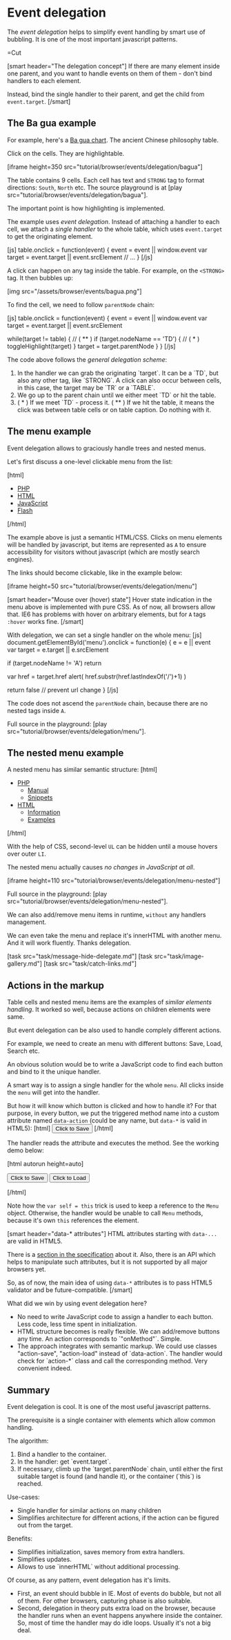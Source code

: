 
# Event delegation  

The <i>event delegation</i> helps to simplify event handling by smart use of bubbling. It is one of the most important javascript patterns.

=Cut

[smart header="The delegation concept"]
If there are many element inside one parent, and you want to handle events on them of them - don't bind handlers to each element.

Instead, bind the single handler to their parent, and get the child from `event.target`. 
[/smart]


## The Ba gua example   

For example, here's a <a href="http://en.wikipedia.org/wiki/Ba_gua">Ba gua chart</a>. The ancient Chinese philosophy table. 

Click on the cells. They are highlightable.

[iframe height=350 src="tutorial/browser/events/delegation/bagua"]

The table contains 9 cells. Each cell has text and `STRONG` tag to format directions: `South`, `North` etc. The source playground is at [play src="tutorial/browser/events/delegation/bagua"].

The important point is how highlighting is implemented.

The example uses <i>event delegation</i>. Instead of attaching a handler to each cell, we attach a <i>single handler</i> to the whole table, which uses `event.target` to get the originating element.

[js]
table.onclick = function(event) {
  event = event || window.event
  var target = event.target || event.srcElement
  // ...
}
[/js]

A click can happen on any tag inside the table. For example, on the <code>&lt;STRONG&gt;</code> tag. It then bubbles up:

[img src="/assets/browser/events/bagua.png"]

To find the cell, we need to follow `parentNode` chain:

[js]
table.onclick = function(event) {
  event = event || window.event
  var target = event.target || event.srcElement
  
  while(target != table) { // ( ** )
    if (target.nodeName == 'TD') { // ( * )
       toggleHighlight(target)
    }
    target = target.parentNode
  }
}
[/js]

The code above follows the <i>general delegation scheme</i>:
<ol>
<li>In the handler we can grab the originating `target`. It can be a `TD`, but also any other tag, like `STRONG`. A click can also occur between cells, in this case, the target may be `TR` or a `TABLE`.</li>
<li>We go up to the parent chain until we either meet `TD` or hit the table.</li>
<li>( * ) If we meet `TD` - process it.
( ** ) If we hit the table, it means the click was between table cells or on table caption. Do nothing with it.</li>
</ol>


## The menu example   

Event delegation allows to graciously handle trees and nested menus.

Let's first discuss a one-level clickable menu from the list:

[html]
<ul id="menu">
  <li><a class="button" href="/php">PHP</a></li>
  <li><a class="button" href="/html">HTML</a></li>
  <li><a class="button" href="/javascript">JavaScript</a></li>
  <li><a class="button" href="/flash">Flash</a></li>
</ul>
[/html]

The example above is just a semantic HTML/CSS. Clicks on menu elements will be handled by javascript, but items are represented as `A` to ensure accessibility for visitors without javascript (which are mostly search engines).

The links should become clickable, like in the example below:

[iframe height=50 src="tutorial/browser/events/delegation/menu"]

[smart header="Mouse over (hover) state"]
Hover state indication in the menu above is implemented with pure CSS. 
As of now, all browsers allow that. IE6 has problems with hover on arbitrary elements, but for `A` tags `:hover` works fine.
[/smart]

With delegation, we can set a single handler on the whole menu:
[js]
document.getElementById('menu').onclick = function(e) {
  e = e || event   
  var target = e.target || e.srcElement 

  if (target.nodeName != 'A') return
    
  var href = target.href
  alert( href.substr(href.lastIndexOf('/')+1) )

  return false // prevent url change
}
[/js]

The code does not ascend the `parentNode` chain, because there are no nested tags inside `A`.

Full source in the playground: [play src="tutorial/browser/events/delegation/menu"].


## The nested menu example   

A nested menu has similar semantic structure:
[html]
<ul id="menu">
<li><a class="button" href="/php">PHP</a>
  <ul>
    <li><a href="/php/manual">Manual</a></li>
    <li><a href="/php/snippets">Snippets</a></li>
  </ul>
</li>
<li><a class="button" href="/html">HTML</a>
  <ul>
    <li><a href="/html/information">Information</a></li>
    <li><a href="/html/examples">Examples</a></li>
  </ul>
</li>
</ul>
[/html]

With the help of CSS, second-level `UL` can be hidden until a mouse hovers over outer `LI`.

The nested menu actually causes <i>no changes in JavaScript at all</i>.

[iframe height=110 src="tutorial/browser/events/delegation/menu-nested"]

Full source in the playground: [play src="tutorial/browser/events/delegation/menu-nested"].

We can also add/remove menu items in runtime, `without` any handlers management.

We can even take the menu and replace it's innerHTML with another menu. And it will work fluently. Thanks delegation.

[task src="task/message-hide-delegate.md"]
[task src="task/image-gallery.md"]
[task src="task/catch-links.md"]


## Actions in the markup   

Table cells and nested menu items are the examples of <i>similar elements handling</i>. It worked so well, because actions on children elements were same.

But event delegation can be also used to handle complely different actions. 

For example, we need to create an menu with different buttons: Save, Load, Search etc. 

An obvious solution would be to write a JavaScript code to find each button and bind to it the unique handler.

A smart way is to assign a single handler for the whole `menu`. All clicks inside the `menu` will get into the handler. 

But how it will know which button is clicked and how to handle it? For that purpose, in every button, we put the triggered method name into a custom attribute named `data-action` (could be any name, but `data-*` is valid in HTML5):
[html]
<button data-action="Save">Click to Save</button>
[/html]

The handler reads the attribute and executes the method. See the working demo below:

[html autorun height=auto]
<div id="menu">
  <button data-action="Save">Click to Save</button>
  <button data-action="Load">Click to Load</button>
</div>

<script>
function Menu(elem) {
  this.onSave = function() { alert('saving') }
  this.onLoad = function() { alert('loading') }

  var self = this

  elem.onclick = function(e) {
    var target = e && e.target || event.srcElement
*!*
    var action = target.getAttribute('data-action')
    if (action) {
      self["on"+action]()
    }
*/!*
  }
}

new Menu(document.getElementById('menu'))
</script>
[/html]

Note how the `var self = this` trick is used to keep a reference to the `Menu` object. Otherwise, the handler would be unable to call `Menu` methods, because it's own `this` references the element.

[smart header="data-* attributes"]
HTML attributes starting with `data-...` are valid in HTML5.

There is a <a href="http://dev.w3.org/html5/spec/Overview.html#embedding-custom-non-visible-data-with-the-data-attributes">section in the specification</a> about it. Also, there is an API which helps to manipulate such attributes, but it is not supported by all major browsers yet.

So, as of now, the main idea of using `data-*` attributes is to pass HTML5 validator and be future-compatible.
[/smart]

What did we win by using event delegation here?
<ul class="balance">
<li class="plus">No need to write JavaScript code to assign a handler to each button. Less code, less time spent in initialization.</li>
<li class="plus">HTML structure becomes is really flexible. We can add/remove buttons any time. An action corresponds to `"onMethod"`. Simple.</li>
<li class="plus">The approach integrates with semantic markup. We could use classes "action-save", "action-load" instead of `data-action`. The handler would check for `action-*` class and call the corresponding method. Very convenient indeed.</li>
</ul>



## Summary   

Event delegation is cool. It is one of the most useful javascript patterns.

The prerequisite is a single container with elements which allow common handling.

The algorithm:
<ol>
<li>Bind a handler to the container.</li>
<li>In the handler: get `event.target`.</li>
<li>If necessary, climb up the `target.parentNode` chain, until either the first suitable target is found (and handle it), or the container (`this`) is reached. </li>
</ol>

Use-cases:
<ul>
<li>Single handler for similar actions on many children</li>
<li>Simplifies architecture for different actions, if the action can be figured out from the target.</li>
</ul>

Benefits:
<ul class="balance">
<li class="list-plus">Simplifies initialization, saves memory from extra handlers.</li>
<li class="list-plus">Simplifies updates.</li>
<li class="list-plus">Allows to use `innerHTML` without additional processing.</li>
</ul>

Of course, as any pattern, event delegation has it's limits.

<ul class="balance">
<li class="list-minus">First, an event should bubble in IE. Most of events do bubble, but not all of them. For other browsers, capturing phase is also suitable.</li>
<li class="list-minus">Second, delegation in theory puts extra load on the browser, because the handler runs when an event happens anywhere inside the container. So, most of time the handler may do idle loops. Usually it's not a big deal.</li>
</ul>

